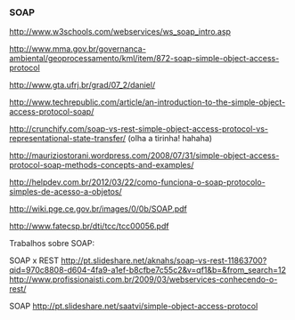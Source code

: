 ### SOAP


http://www.w3schools.com/webservices/ws_soap_intro.asp

http://www.mma.gov.br/governanca-ambiental/geoprocessamento/kml/item/872-soap-simple-object-access-protocol

http://www.gta.ufrj.br/grad/07_2/daniel/

http://www.techrepublic.com/article/an-introduction-to-the-simple-object-access-protocol-soap/

http://crunchify.com/soap-vs-rest-simple-object-access-protocol-vs-representational-state-transfer/
(olha a tirinha! hahaha)

http://mauriziostorani.wordpress.com/2008/07/31/simple-object-access-protocol-soap-methods-concepts-and-examples/

http://helpdev.com.br/2012/03/22/como-funciona-o-soap-protocolo-simples-de-acesso-a-objetos/

http://wiki.pge.ce.gov.br/images/0/0b/SOAP.pdf

http://www.fatecsp.br/dti/tcc/tcc00056.pdf


Trabalhos sobre SOAP:

SOAP x REST
http://pt.slideshare.net/aknahs/soap-vs-rest-11863700?qid=970c8808-d604-4fa9-a1ef-b8cfbe7c55c2&v=qf1&b=&from_search=12
http://www.profissionaisti.com.br/2009/03/webservices-conhecendo-o-rest/

SOAP
http://pt.slideshare.net/saatvi/simple-object-access-protocol

